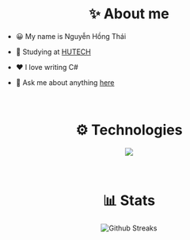 
  <h1 align="center">✨ About me</h1>
  
- 😀 My name is Nguyễn Hồng Thái

- 📖 Studying at [HUTECH](https://www.hutech.edu.vn/)

- ❤️ I love writing C#

- 💬 Ask me about anything [here](https://github.com/slimaeus/slimaeus/issues)
<br>

  <h1 align="center">⚙ Technologies</h1>


<p align="center">
  <a href="https://skillicons.dev">
    <img src="https://skillicons.dev/icons?i=cs,js,ts,dart,postgres,mongodb,redis,rabbitmq,visualstudio,vscode,postman,github,dotnet,react,flutter,nextjs,azure,vercel,docker,k8s,html,css,bootstrap,jquery&perline=12" />
  </a>
</p>

<br>

  <h1 align="center">📊 Stats</h1>

<p align="center">
  <img alt="Github Streaks" src="https://github-readme-streak-stats.herokuapp.com/?user=slimaeus&theme=dracula&hide_border=true&card_width=600" />
  
</p>
<!-- <p align="center">
  <img alt="Github Chart" src="https://github-profile-summary-cards.vercel.app/api/cards/profile-details?username=Slimaeus&theme=dracula&hide_border=true&width=1000" />
</p>
<h1 align="center">📚 Languages & 🏆 Trophies</h1>
<p align="center">
    <img alt="Github Trophies" src="https://github-profile-trophy.vercel.app/?username=slimaeus&theme=dracula&no-frame=true&column=2&row=2&margin-w=0&rank=SECRET,S,SS,SSS,A,AA,AAA" />
  <img alt="Github Top Used Languages" src="https://github-readme-stats.vercel.app/api/top-langs/?username=slimaeus&theme=dracula&include_all_commits=true&count_private=false&layout=compact&card_width=320&hide_progress=true&hide=cmake,objective-c,shell&langs_count=20" />
    <img alt="Github Trophies" src="https://github-profile-trophy.vercel.app/?username=slimaeus&theme=dracula&no-frame=true&column=2&row=2&margin-w=0&rank=-SECRET,-S,-SS,-SSS,-A,-AA,-AAA" />
</p>

<br> -->
